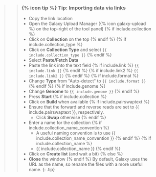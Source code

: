 >
>    > ### {% icon tip %} Tip: Importing data via links
>    >
>    > * Copy the link location
>    > * Open the Galaxy Upload Manager ({% icon galaxy-upload %} on the top-right of the tool panel)
>    > {% if include.collection %}
>    > * Click on **Collection** on the top
>    > {% endif %}
>    > {% if include.collection_type %}
>    > * Click on **Collection Type** and select `{{ include.collection_type }}`
>    > {% endif %}
>    > * Select **Paste/Fetch Data**
>    > * Paste the link into the text field
>    > {% if include.link %}
>    >   `{{ include.link }}`
>    > {% endif %}
>    > {% if include.link2 %}
>    >   `{{ include.link2 }}`
>    > {% endif %}
>    > {% if include.format %}
>    > * Change **Type** from "Auto-detect" to `{{ include.format }}`
>    > {% endif %}
>    > {% if include.genome %}
>    > * Change **Genome** to `{{ include.genome }}`
>    > {% endif %}
>    > * Press **Start**
>    > {% if include.collection %}
>    > * Click on **Build** when available
>    > {% if include.pairswaptext %}
>    > * Ensure that the forward and reverse reads are set to {{ include.pairswaptext }}, respectively.
>    >     * Click **Swap** otherwise
>    > {% endif %}
>    > * Enter a name for the collection
>    > {% if include.collection_name_convention %}
>    >     * A useful naming convention is to use {{ include.collection_name_convention }}
>    > {% endif %}
>    > {% if include.collection_name %}
>    >     * {{ include.collection_name }}
>    > {% endif %}
>    > * Click on **Create list** (and wait a bit)
>    > {% else %}
>    > * **Close** the window
>    > {% endif %}
>    > By default, Galaxy uses the URL as the name, so rename the files with a more useful name.
>    {: .tip}
>